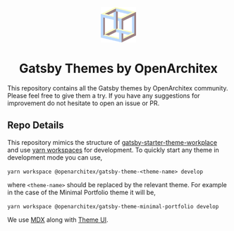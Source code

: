 <p align="center">
  <a href="https://www.openarchitex.dev">
    <img alt="OpenArchitex" src="https://raw.githubusercontent.com/OpenArchitex/gatsby-themes/master/examples/minimal-portfolio/src/images/favicon.png" width="80" />
  </a>
</p>
<h1 align="center">
  Gatsby Themes by OpenArchitex
</h1>

This repository contains all the Gatsby themes by OpenArchitex community. Please feel free
to give them a try. If you have any suggestions for improvement do not hesitate to  open an issue or PR.

## Repo Details

This repository mimics the structure of [gatsby-starter-theme-workplace](https://github.com/gatsbyjs/gatsby-starter-theme-workspace) 
and use [yarn workspaces](https://classic.yarnpkg.com/en/docs/workspaces/) for development. To
quickly start any theme in development mode you can use,

`yarn workspace @openarchitex/gatsby-theme-<theme-name> develop`

where `<theme-name>` should be replaced by the relevant theme. For example in the case of 
the Minimal Portfolio theme it will be,

`yarn workspace @openarchitex/gatsby-theme-minimal-portfolio develop`

We use [MDX](https://www.gatsbyjs.org/packages/gatsby-plugin-mdx/) along with
[Theme UI](https://www.gatsbyjs.org/docs/theme-ui/). 